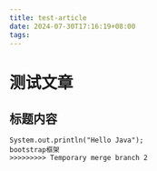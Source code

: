 ```yaml
---
title: test-article
date: 2024-07-30T17:16:19+08:00
tags:
---
```

# 测试文章
## 标题内容
```
System.out.println("Hello Java");
bootstrap框架
>>>>>>>>> Temporary merge branch 2
